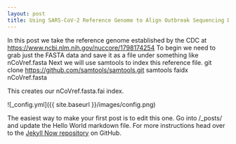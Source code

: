 ```yaml
---
layout: post
title: Using SARS-CoV-2 Reference Genome to Align Outbreak Sequencing Data
---
```


In this post we take the reference genome established by the CDC at https://www.ncbi.nlm.nih.gov/nuccore/1798174254 
To begin we need to grab just the FASTA data and save it as a file under something like nCoVref.fasta
Next we will use samtools to index this reference file. 
git clone https://github.com/samtools/samtools.git
samtools faidx nCoVref.fasta

This creates our nCoVref.fasta.fai index.

![_config.yml]({{ site.baseurl }}/images/config.png)

The easiest way to make your first post is to edit this one. Go into /_posts/ and update the Hello World markdown file. For more instructions head over to the [Jekyll Now repository](https://github.com/barryclark/jekyll-now) on GitHub.
